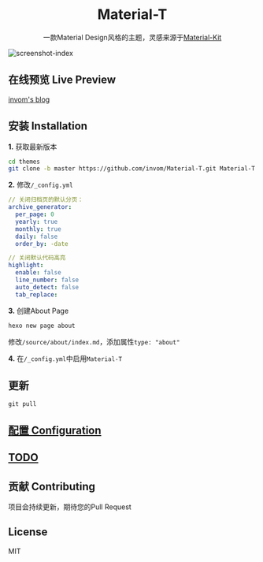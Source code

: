<h1 align="center">Material-T</h1>

<p align="center">一款Material Design风格的主题，灵感来源于<a href="https://github.com/creativetimofficial/material-kit">Material-Kit</a></p>

![screenshot-index](https://github.com/invom/Material-T/raw/master/screenshot-index.png)


## 在线预览 Live Preview

[invom's blog](https://invom.cc)

## 安装 Installation

**1.** 获取最新版本

```bash
cd themes
git clone -b master https://github.com/invom/Material-T.git Material-T
  ```

**2.** 修改`/_config.yml`

```yml
// 关闭归档页的默认分页：
archive_generator:
  per_page: 0  
  yearly: true
  monthly: true
  daily: false
  order_by: -date

// 关闭默认代码高亮
highlight:
  enable: false
  line_number: false
  auto_detect: false
  tab_replace:
```

**3.** 创建About Page

```bash
hexo new page about
```

修改`/source/about/index.md`，添加属性`type: "about"`

**4.** 在`/_config.yml`中启用`Material-T`

## 更新

`git pull`


## [配置 Configuration](https://github.com/invom/Material-T/wiki)

## [TODO](https://github.com/invom/Material-T/projects)


## 贡献 Contributing

项目会持续更新，期待您的Pull Request


## License

MIT
